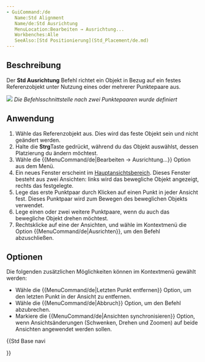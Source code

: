 ```yaml
---
- GuiCommand:/de
   Name:Std Alignment
   Name/de:Std Ausrichtung
   MenuLocation:Bearbeiten → Ausrichtung...
   Workbenches:Alle
   SeeAlso:[Std Positionierung](Std_Placement/de.md)
---
```


## Beschreibung

Der **Std Ausrichtung** Befehl richtet ein Objekt in Bezug auf ein festes Referenzobjekt unter Nutzung eines oder mehrerer Punktepaare aus.

![](images/Std_Alignment2.png ) *Die Befehlsschnittstelle nach zwei Punktepaaren wurde definiert*

## Anwendung

1.  Wähle das Referenzobjekt aus. Dies wird das feste Objekt sein und nicht geändert werden.
2.  Halte die **Strg**Taste gedrückt, während du das Objekt auswählst, dessen Platzierung du ändern möchtest.
3.  Wähle die {{MenuCommand/de|Bearbeiten → Ausrichtung...}} Option aus dem Menü.
4.  Ein neues Fenster erscheint im [Hauptansichtsbereich](Main_view_area/de.md). Dieses Fenster besteht aus zwei Ansichten: links wird das bewegliche Objekt angezeigt, rechts das festgelegte.
5.  Lege das erste Punktpaar durch Klicken auf einen Punkt in jeder Ansicht fest. Dieses Punktpaar wird zum Bewegen des beweglichen Objekts verwendet.
6.  Lege einen oder zwei weitere Punktpaare, wenn du auch das bewegliche Objekt drehen möchtest.
7.  Rechtsklicke auf eine der Ansichten, und wähle im Kontextmenü die Option {{MenuCommand/de|Ausrichten}}, um den Befehl abzuschließen.

## Optionen

Die folgenden zusätzlichen Möglichkeiten können im Kontextmenü gewählt werden:

-   Wähle die {{MenuCommand/de|Letzten Punkt entfernen}} Option, um den letzten Punkt in der Ansicht zu entfernen.
-   Wähle die {{MenuCommand/de|Abbruch}} Option, um den Befehl abzubrechen.
-   Markiere die {{MenuCommand/de|Ansichten synchronisieren}} Option, wenn Ansichtsänderungen (Schwenken, Drehen und Zoomen) auf beide Ansichten angewendet werden sollen.





{{Std Base navi

}}  
